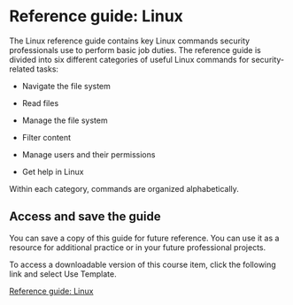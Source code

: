 # Reference guide: Linux
The Linux reference guide contains key Linux commands security professionals use to perform basic job duties. The reference guide is divided into six different categories of useful Linux commands for security-related tasks: 

- Navigate the file system

- Read files

- Manage the file system

- Filter content

- Manage users and their permissions

- Get help in Linux

Within each category, commands are organized alphabetically.

## Access and save the guide
You can save a copy of this guide for future reference. You can use it as a resource for additional practice or in your future professional projects. 

To access a downloadable version of this course item, click the following link and select Use Template. 

[Reference guide: Linux](/Linux%20and%20SQL/Module%203/Reference%20Guide%20Linux.pdf)